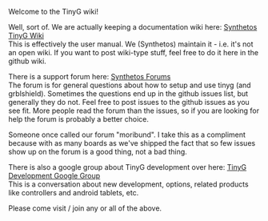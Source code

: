 Welcome to the TinyG wiki!

Well, sort of. We are actually keeping a documentation wiki here: [Synthetos TinyG Wiki](http://www.synthetos.com/wiki/index.php?title=Projects:TinyG)<br>
This is effectively the user manual. We (Synthetos) maintain it - i.e. it's not an open wiki. If you want to post wiki-type stuff, feel free to do it here in the github wiki.

There is a support forum here: [Synthetos Forums](http://www.synthetos.com/forums/)<br>
The forum is for general questions about how to setup and use tinyg (and grblshield). Sometimes the questions end up in the github issues list, but generally they do not. Feel free to post issues to the github issues as you see fit. More people read the forum than the issues, so if you are looking for help the forum is probably a better choice.

Someone once called our forum "moribund". I take this as a compliment because with as many boards as we've shipped the fact that so few issues show up on the forum is a good thing, not a bad thing.

There is also a google group about TinyG development over here: [TinyG Development Google Group](https://groups.google.com/forum/?hl=en&fromgroups#!forum/devTinyG)<br>
This is a conversation about new development, options, related products like controllers and android tablets, etc.

Please come visit / join any or all of the above.


